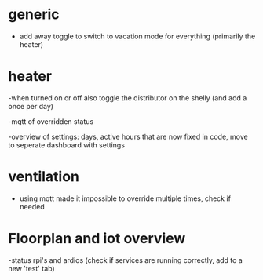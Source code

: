# generic
- add away toggle to switch to vacation mode for everything (primarily the heater)

# heater
-when turned on or off also toggle the distributor on the shelly (and add a once per day)

-mqtt of overridden status

-overview of settings: days, active hours that are now fixed in code, move to seperate dashboard with settings

# ventilation
- using mqtt made it impossible to override multiple times, check if needed

# Floorplan and iot overview
-status rpi's and ardios (check if services are running correctly, add to a new 'test' tab)